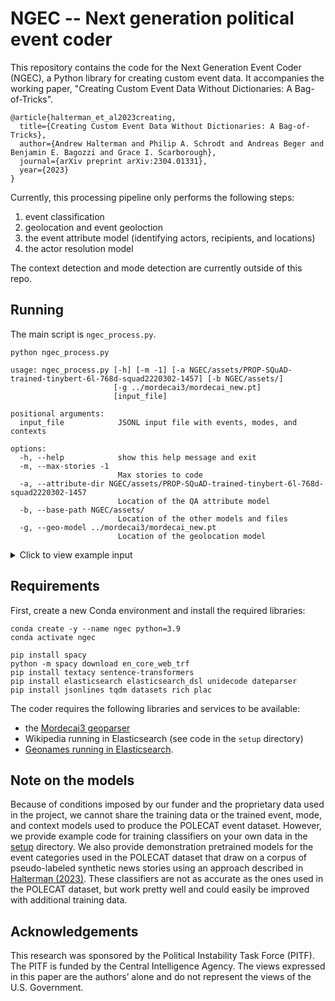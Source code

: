 # NGEC -- Next generation political event coder

This repository contains the code for the Next Generation Event Coder (NGEC), a Python library for creating custom event data.
It accompanies the working paper, "Creating Custom Event Data Without Dictionaries: A Bag-of-Tricks".

```
@article{halterman_et_al2023creating,
  title={Creating Custom Event Data Without Dictionaries: A Bag-of-Tricks},
  author={Andrew Halterman and Philip A. Schrodt and Andreas Beger and Benjamin E. Bagozzi and Grace I. Scarborough},
  journal={arXiv preprint arXiv:2304.01331},
  year={2023}
}
```

Currently, this processing pipeline only performs the following steps:

1. event classification
2. geolocation and event geoloction
3. the event attribute model (identifying actors, recipients, and locations)
4. the actor resolution model

The context detection and mode detection are currently outside of this repo.

## Running

The main script is `ngec_process.py`.

```
python ngec_process.py

usage: ngec_process.py [-h] [-m -1] [-a NGEC/assets/PROP-SQuAD-trained-tinybert-6l-768d-squad2220302-1457] [-b NGEC/assets/]
                       [-g ../mordecai3/mordecai_new.pt]
                       [input_file]

positional arguments:
  input_file            JSONL input file with events, modes, and contexts

options:
  -h, --help            show this help message and exit
  -m, --max-stories -1
                        Max stories to code
  -a, --attribute-dir NGEC/assets/PROP-SQuAD-trained-tinybert-6l-768d-squad2220302-1457
                        Location of the QA attribute model
  -b, --base-path NGEC/assets/
                        Location of the other models and files
  -g, --geo-model ../mordecai3/mordecai_new.pt
                        Location of the geolocation model
```


<details>
  <summary>Click to view example input</summary>

```
{
  "id": "20190801-2227-8b13212ac6f6",
  "date": "2019-08-01",
  "event_type": [
    "ACCUSE",
    "REJECT",
    "THREATEN",
    "SANCTION"
  ],
  "event_mode": [],
  "event_text": "The Liberal Party, the largest opposition in Paraguay, .... ",
  "story_id": "EFESP00020190801ef8100001:50066618",
  "publisher": "translateme2-pt",
  "headline": "\nOposição confirma q...",
  "pub_date": "2019-08-01",
  "contexts": [
    "corruption"
  ],
  "version": "NGEC_coder-Vers001-b1-Run-001"
}
```
</details>


## Requirements 

First, create a new Conda environment and install the required libraries:

```
conda create -y --name ngec python=3.9 
conda activate ngec

pip install spacy
python -m spacy download en_core_web_trf
pip install textacy sentence-transformers
pip install elasticsearch elasticsearch_dsl unidecode dateparser
pip install jsonlines tqdm datasets rich plac 
```

The coder requires the following libraries and services to be available:

- the [Mordecai3 geoparser](https://github.com/ahalterman/mordecai3)
- Wikipedia running in Elasticsearch (see code in the `setup` directory)
- [Geonames running in Elasticsearch](https://github.com/openeventdata/es-geonames/).

## Note on the models

Because of conditions imposed by our funder and the proprietary data used in the project, we cannot share the training data or the trained event, mode, and context models used to produce the POLECAT event dataset. However, we provide example code for training classifiers on your own data in the [setup](https://github.com/ahalterman/NGEC/tree/main/setup/train_classifiers) directory. We also provide demonstration pretrained models for the event categories used in the POLECAT dataset that draw on a corpus of pseudo-labeled synthetic news stories using an approach described in [Halterman (2023)](https://arxiv.org/abs/2303.16028). These classifiers are not as accurate as the ones used in the POLECAT dataset, but work pretty well and could easily be improved with additional training data. 

## Acknowledgements

This research was sponsored by the Political Instability Task Force (PITF). The PITF is funded by
the Central Intelligence Agency. The views expressed in this paper are the authors’ alone and do not
represent the views of the U.S. Government.